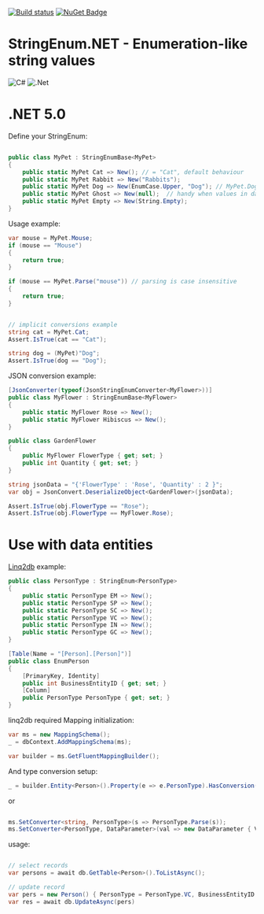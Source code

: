 [![Build status](https://ci.appveyor.com/api/projects/status/dkm6x44rnqwsrbly?svg=true)](https://ci.appveyor.com/project/feeleen/stringenum-net) [![NuGet Badge](https://buildstats.info/nuget/StringEnum.Net)](https://www.nuget.org/packages/StringEnum.Net/)

# StringEnum.NET - Enumeration-like string values

![C#](https://img.shields.io/badge/c%23-%23239120.svg?style=for-the-badge&logo=c-sharp&logoColor=white)
![.Net](https://img.shields.io/badge/.NET-5C2D91?style=for-the-badge&logo=.net&logoColor=white)

# .NET 5.0

Define your StringEnum:

```cs

public class MyPet : StringEnumBase<MyPet>
{
	public static MyPet Cat => New(); // = "Cat", default behaviour
	public static MyPet Rabbit => New("Rabbits");
	public static MyPet Dog => New(EnumCase.Upper, "Dog"); // MyPet.Dog.ToString() -> "DOG"
	public static MyPet Ghost => New(null);  // handy when values in dataobject may have null values
	public static MyPet Empty => New(String.Empty);
}

```

Usage example:

```cs
var mouse = MyPet.Mouse;
if (mouse == "Mouse")
{
	return true;
}

if (mouse == MyPet.Parse("mouse")) // parsing is case insensitive
{
	return true;
}


// implicit conversions example
string cat = MyPet.Cat;
Assert.IsTrue(cat == "Cat");

string dog = (MyPet)"Dog";
Assert.IsTrue(dog == "Dog");

```

JSON conversion example:

```cs
[JsonConverter(typeof(JsonStringEnumConverter<MyFlower>))]
public class MyFlower : StringEnumBase<MyFlower>
{
    public static MyFlower Rose => New();
    public static MyFlower Hibiscus => New();
}

public class GardenFlower
{
    public MyFlower FlowerType { get; set; }
    public int Quantity { get; set; }
}

string jsonData = "{'FlowerType' : 'Rose', 'Quantity' : 2 }";
var obj = JsonConvert.DeserializeObject<GardenFlower>(jsonData);

Assert.IsTrue(obj.FlowerType == "Rose");
Assert.IsTrue(obj.FlowerType == MyFlower.Rose);

```


# Use with data entities 
[Linq2db](https://github.com/linq2db/linq2db) example:

```cs
public class PersonType : StringEnum<PersonType>
{
	public static PersonType EM => New();
	public static PersonType SP => New();
	public static PersonType SC => New();
	public static PersonType VC => New();
	public static PersonType IN => New();
	public static PersonType GC => New();
}

[Table(Name = "[Person].[Person]")]
public class EnumPerson
{
	[PrimaryKey, Identity]
	public int BusinessEntityID { get; set; }
	[Column]
	public PersonType PersonType { get; set; }
}
```
linq2db required Mapping initialization:
```cs
var ms = new MappingSchema();
_ = dbContext.AddMappingSchema(ms);

var builder = ms.GetFluentMappingBuilder();
```
And type conversion setup:
```cs
_ = builder.Entity<Person>().Property(e => e.PersonType).HasConversion(v => v.Value, s => PersonType.Parse(s));

```
or
```cs

ms.SetConverter<string, PersonType>(s => PersonType.Parse(s));
ms.SetConverter<PersonType, DataParameter>(val => new DataParameter { Value = val.Value, DataType = DataType.VarChar });
```
usage:
```cs

// select records
var persons = await db.GetTable<Person>().ToListAsync();

// update record
var pers = new Person() { PersonType = PersonType.VC, BusinessEntityID = 1675 };
var res = await db.UpdateAsync(pers)

```
